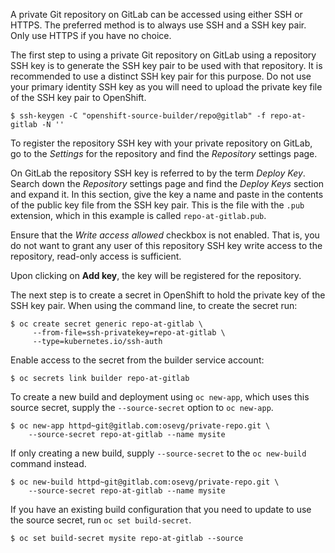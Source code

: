 A private Git repository on GitLab can be accessed using either SSH or HTTPS. The preferred method is to always use SSH and a SSH key pair. Only use HTTPS if you have no choice.

The first step to using a private Git repository on GitLab using a repository SSH key is to generate the SSH key pair to be used with that repository. It is recommended to use a distinct SSH key pair for this purpose. Do not use your primary identity SSH key as you will need to upload the private key file of the SSH key pair to OpenShift.

```
$ ssh-keygen -C "openshift-source-builder/repo@gitlab" -f repo-at-gitlab -N ''
```

To register the repository SSH key with your private repository on GitLab, go to the *Settings* for the repository and find the *Repository* settings page.

On GitLab the repository SSH key is referred to by the term *Deploy Key*. Search down the *Repository* settings page and find the *Deploy Keys* section and expand it. In this section, give the key a name and paste in the contents of the public key file from the SSH key pair. This is the file with the ``.pub`` extension, which in this example is called ``repo-at-gitlab.pub``.

Ensure that the *Write access allowed* checkbox is not enabled. That is, you do not want to grant any user of this repository SSH key write access to the repository, read-only access is sufficient.

Upon clicking on **Add key**, the key will be registered for the repository.

The next step is to create a secret in OpenShift to hold the private key of the SSH key pair. When using the command line, to create the secret run:

```
$ oc create secret generic repo-at-gitlab \
     --from-file=ssh-privatekey=repo-at-gitlab \
     --type=kubernetes.io/ssh-auth
```

Enable access to the secret from the builder service account:

```
$ oc secrets link builder repo-at-gitlab
```

To create a new build and deployment using ``oc new-app``, which uses this source secret, supply the ``--source-secret`` option to ``oc new-app``.

```
$ oc new-app httpd~git@gitlab.com:osevg/private-repo.git \
    --source-secret repo-at-gitlab --name mysite
```

If only creating a new build, supply ``--source-secret`` to the ``oc new-build`` command instead.

```
$ oc new-build httpd~git@gitlab.com:osevg/private-repo.git \
    --source-secret repo-at-gitlab --name mysite
```

If you have an existing build configuration that you need to update to use the source secret, run ``oc set build-secret``.

```
$ oc set build-secret mysite repo-at-gitlab --source
```
